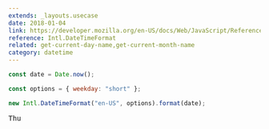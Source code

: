 ```yaml
---
extends: _layouts.usecase
date: 2018-01-04
link: https://developer.mozilla.org/en-US/docs/Web/JavaScript/Reference/Global_Objects/DateTimeFormat
reference: Intl.DateTimeFormat
related: get-current-day-name,get-current-month-name
category: datetime
---
```


```javascript
const date = Date.now();

const options = { weekday: "short" };

new Intl.DateTimeFormat("en-US", options).format(date);
```

<pre class="output">
Thu
</pre>
